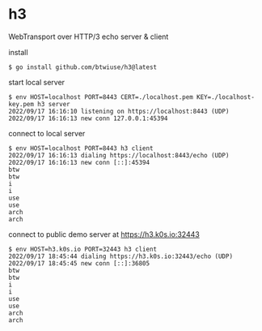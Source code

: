 # h3

WebTransport over HTTP/3 echo server & client

install

```
$ go install github.com/btwiuse/h3@latest
```

start local server

```
$ env HOST=localhost PORT=8443 CERT=./localhost.pem KEY=./localhost-key.pem h3 server
2022/09/17 16:16:10 listening on https://localhost:8443 (UDP)
2022/09/17 16:16:13 new conn 127.0.0.1:45394
```

connect to local server

```
$ env HOST=localhost PORT=8443 h3 client
2022/09/17 16:16:13 dialing https://localhost:8443/echo (UDP)
2022/09/17 16:16:13 new conn [::]:45394
btw
btw
i
i
use
use
arch
arch
```

connect to public demo server at https://h3.k0s.io:32443

```
$ env HOST=h3.k0s.io PORT=32443 h3 client
2022/09/17 18:45:44 dialing https://h3.k0s.io:32443/echo (UDP)
2022/09/17 18:45:45 new conn [::]:36805
btw
btw
i
i
use
use
arch
arch
```
